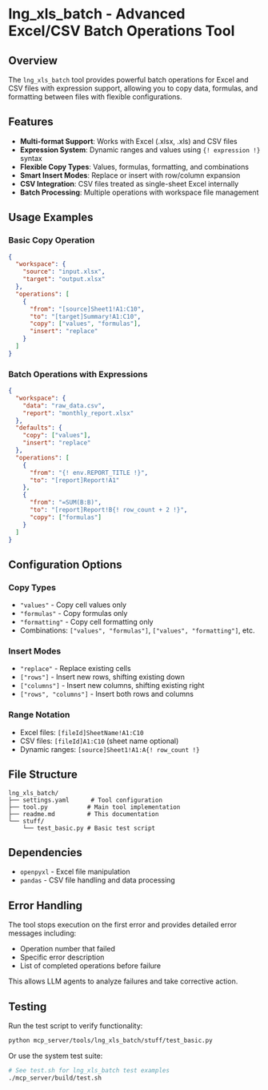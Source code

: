 # lng_xls_batch - Advanced Excel/CSV Batch Operations Tool

## Overview

The `lng_xls_batch` tool provides powerful batch operations for Excel and CSV files with expression support, allowing you to copy data, formulas, and formatting between files with flexible configurations.

## Features

- **Multi-format Support**: Works with Excel (.xlsx, .xls) and CSV files
- **Expression System**: Dynamic ranges and values using `{! expression !}` syntax
- **Flexible Copy Types**: Values, formulas, formatting, and combinations
- **Smart Insert Modes**: Replace or insert with row/column expansion  
- **CSV Integration**: CSV files treated as single-sheet Excel internally
- **Batch Processing**: Multiple operations with workspace file management

## Usage Examples

### Basic Copy Operation

```json
{
  "workspace": {
    "source": "input.xlsx",
    "target": "output.xlsx"
  },
  "operations": [
    {
      "from": "[source]Sheet1!A1:C10",
      "to": "[target]Summary!A1:C10",
      "copy": ["values", "formulas"],
      "insert": "replace"
    }
  ]
}
```

### Batch Operations with Expressions

```json
{
  "workspace": {
    "data": "raw_data.csv",
    "report": "monthly_report.xlsx"
  },
  "defaults": {
    "copy": ["values"],
    "insert": "replace"
  },
  "operations": [
    {
      "from": "{! env.REPORT_TITLE !}",
      "to": "[report]Report!A1"
    },
    {
      "from": "=SUM(B:B)",
      "to": "[report]Report!B{! row_count + 2 !}",
      "copy": ["formulas"]
    }
  ]
}
```

## Configuration Options

### Copy Types

- `"values"` - Copy cell values only
- `"formulas"` - Copy formulas only  
- `"formatting"` - Copy cell formatting only
- Combinations: `["values", "formulas"]`, `["values", "formatting"]`, etc.

### Insert Modes

- `"replace"` - Replace existing cells
- `["rows"]` - Insert new rows, shifting existing down
- `["columns"]` - Insert new columns, shifting existing right
- `["rows", "columns"]` - Insert both rows and columns

### Range Notation

- Excel files: `[fileId]SheetName!A1:C10`
- CSV files: `[fileId]A1:C10` (sheet name optional)
- Dynamic ranges: `[source]Sheet1!A1:A{! row_count !}`

## File Structure

```
lng_xls_batch/
├── settings.yaml      # Tool configuration
├── tool.py           # Main tool implementation
├── readme.md         # This documentation
└── stuff/
    └── test_basic.py # Basic test script
```

## Dependencies

- `openpyxl` - Excel file manipulation
- `pandas` - CSV file handling and data processing

## Error Handling

The tool stops execution on the first error and provides detailed error messages including:

- Operation number that failed
- Specific error description
- List of completed operations before failure

This allows LLM agents to analyze failures and take corrective action.

## Testing

Run the test script to verify functionality:

```bash
python mcp_server/tools/lng_xls_batch/stuff/test_basic.py
```

Or use the system test suite:

```bash
# See test.sh for lng_xls_batch test examples
./mcp_server/build/test.sh
```
